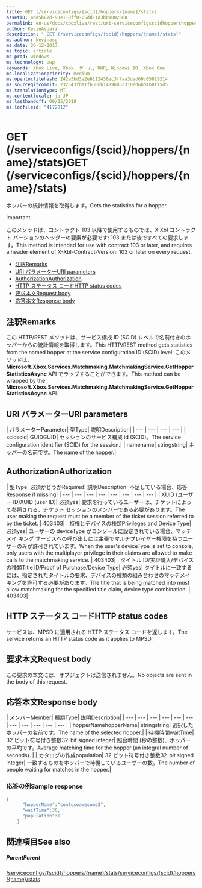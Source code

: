 ```yaml
---
title: GET (/serviceconfigs/{scid}/hoppers/{name}/stats)
assetID: 4de5b07d-93e1-8ff0-05dd-1d3bb1802088
permalink: en-us/docs/xboxlive/rest/uri-serviceconfigsscidhoppershoppernamestatsget.html
author: KevinAsgari
description: " GET (/serviceconfigs/{scid}/hoppers/{name}/stats)"
ms.author: kevinasg
ms.date: 20-12-2017
ms.topic: article
ms.prod: windows
ms.technology: uwp
keywords: Xbox Live, Xbox, ゲーム, UWP, Windows 10, Xbox One
ms.localizationpriority: medium
ms.openlocfilehash: 242a3bd3a2e6112436ec3f7aa3dad60c05619314
ms.sourcegitcommit: 232543fba1fb30bb1489b053310ed6bd4b8f15d5
ms.translationtype: MT
ms.contentlocale: ja-JP
ms.lasthandoff: 09/25/2018
ms.locfileid: "4172812"
---
```

# <a name="get-serviceconfigsscidhoppersnamestats"></a><span data-ttu-id="373f6-104">GET (/serviceconfigs/{scid}/hoppers/{name}/stats)</span><span class="sxs-lookup"><span data-stu-id="373f6-104">GET (/serviceconfigs/{scid}/hoppers/{name}/stats)</span></span>

<span data-ttu-id="373f6-105">ホッパーの統計情報を取得します。</span><span class="sxs-lookup"><span data-stu-id="373f6-105">Gets the statistics for a hopper.</span></span>

> [!IMPORTANT]
> <span data-ttu-id="373f6-106">このメソッドは、コントラクト 103 以降で使用するものでは、X Xbl コントラクト バージョンのヘッダーの要素が必要です: 103 または後ですべての要求します。</span><span class="sxs-lookup"><span data-stu-id="373f6-106">This method is intended for use with contract 103 or later, and requires a header element of X-Xbl-Contract-Version: 103 or later on every request.</span></span>

  * [<span data-ttu-id="373f6-107">注釈</span><span class="sxs-lookup"><span data-stu-id="373f6-107">Remarks</span></span>](#ID4ET)
  * [<span data-ttu-id="373f6-108">URI パラメーター</span><span class="sxs-lookup"><span data-stu-id="373f6-108">URI parameters</span></span>](#ID4E5)
  * [<span data-ttu-id="373f6-109">Authorization</span><span class="sxs-lookup"><span data-stu-id="373f6-109">Authorization</span></span>](#ID4EJB)
  * [<span data-ttu-id="373f6-110">HTTP ステータス コード</span><span class="sxs-lookup"><span data-stu-id="373f6-110">HTTP status codes</span></span>](#ID4E3C)
  * [<span data-ttu-id="373f6-111">要求本文</span><span class="sxs-lookup"><span data-stu-id="373f6-111">Request body</span></span>](#ID4EFD)
  * [<span data-ttu-id="373f6-112">応答本文</span><span class="sxs-lookup"><span data-stu-id="373f6-112">Response body</span></span>](#ID4EQD)

<a id="ID4ET"></a>


## <a name="remarks"></a><span data-ttu-id="373f6-113">注釈</span><span class="sxs-lookup"><span data-stu-id="373f6-113">Remarks</span></span>
<span data-ttu-id="373f6-114">この HTTP/REST メソッドは、サービス構成 ID (SCID) レベルで名前付きのホッパーからの統計情報を取得します。</span><span class="sxs-lookup"><span data-stu-id="373f6-114">This HTTP/REST method gets statistics from the named hopper at the service configuration ID (SCID) level.</span></span> <span data-ttu-id="373f6-115">このメソッドは、 **Microsoft.Xbox.Services.Matchmaking.MatchmakingService.GetHopperStatisticsAsync** API でラップすることができます。</span><span class="sxs-lookup"><span data-stu-id="373f6-115">This method can be wrapped by the **Microsoft.Xbox.Services.Matchmaking.MatchmakingService.GetHopperStatisticsAsync** API.</span></span>  
<a id="ID4E5"></a>


## <a name="uri-parameters"></a><span data-ttu-id="373f6-116">URI パラメーター</span><span class="sxs-lookup"><span data-stu-id="373f6-116">URI parameters</span></span>

| <span data-ttu-id="373f6-117">パラメーター</span><span class="sxs-lookup"><span data-stu-id="373f6-117">Parameter</span></span>| <span data-ttu-id="373f6-118">型</span><span class="sxs-lookup"><span data-stu-id="373f6-118">Type</span></span>| <span data-ttu-id="373f6-119">説明</span><span class="sxs-lookup"><span data-stu-id="373f6-119">Description</span></span>|
| --- | --- | --- | --- |
| <span data-ttu-id="373f6-120">scid</span><span class="sxs-lookup"><span data-stu-id="373f6-120">scid</span></span>| <span data-ttu-id="373f6-121">GUID</span><span class="sxs-lookup"><span data-stu-id="373f6-121">GUID</span></span>| <span data-ttu-id="373f6-122">セッションのサービス構成 id (SCID)。</span><span class="sxs-lookup"><span data-stu-id="373f6-122">The service configuration identifier (SCID) for the session.</span></span>|
| <span data-ttu-id="373f6-123">name</span><span class="sxs-lookup"><span data-stu-id="373f6-123">name</span></span>| <span data-ttu-id="373f6-124">string</span><span class="sxs-lookup"><span data-stu-id="373f6-124">string</span></span>| <span data-ttu-id="373f6-125">ホッパーの名前です。</span><span class="sxs-lookup"><span data-stu-id="373f6-125">The name of the hopper.</span></span>|

<a id="ID4EJB"></a>


## <a name="authorization"></a><span data-ttu-id="373f6-126">Authorization</span><span class="sxs-lookup"><span data-stu-id="373f6-126">Authorization</span></span>

| <span data-ttu-id="373f6-127">型</span><span class="sxs-lookup"><span data-stu-id="373f6-127">Type</span></span>| <span data-ttu-id="373f6-128">必須かどうか</span><span class="sxs-lookup"><span data-stu-id="373f6-128">Required</span></span>| <span data-ttu-id="373f6-129">説明</span><span class="sxs-lookup"><span data-stu-id="373f6-129">Description</span></span>| <span data-ttu-id="373f6-130">不足している場合、応答</span><span class="sxs-lookup"><span data-stu-id="373f6-130">Response if missing</span></span>|
| --- | --- | --- | --- | --- | --- | --- | --- |
| <span data-ttu-id="373f6-131">XUID (ユーザー ID)</span><span class="sxs-lookup"><span data-stu-id="373f6-131">XUID (user ID)</span></span>| <span data-ttu-id="373f6-132">必須</span><span class="sxs-lookup"><span data-stu-id="373f6-132">yes</span></span>| <span data-ttu-id="373f6-133">要求を行っているユーザーは、チケットによって参照される、チケット セッションのメンバーである必要があります。</span><span class="sxs-lookup"><span data-stu-id="373f6-133">The user making the request must be a member of the ticket session referred to by the ticket.</span></span> | <span data-ttu-id="373f6-134">403</span><span class="sxs-lookup"><span data-stu-id="373f6-134">403</span></span>|
| <span data-ttu-id="373f6-135">特権とデバイスの種類</span><span class="sxs-lookup"><span data-stu-id="373f6-135">Privileges and Device Type</span></span>| <span data-ttu-id="373f6-136">必須</span><span class="sxs-lookup"><span data-stu-id="373f6-136">yes</span></span>| <span data-ttu-id="373f6-137">ユーザーの deviceType がコンソールに設定されている場合、マッチメイ キング サービスへの呼び出しには主張でマルチプレイヤー権限を持つユーザーのみが許可されています。</span><span class="sxs-lookup"><span data-stu-id="373f6-137">When the user's deviceType is set to console, only users with the multiplayer privilege in their claims are allowed to make calls to the matchmaking service.</span></span> | <span data-ttu-id="373f6-138">403</span><span class="sxs-lookup"><span data-stu-id="373f6-138">403</span></span>|
| <span data-ttu-id="373f6-139">タイトル ID/実証購入/デバイスの種類</span><span class="sxs-lookup"><span data-stu-id="373f6-139">Title ID/Proof of Purchase/Device Type</span></span>| <span data-ttu-id="373f6-140">必須</span><span class="sxs-lookup"><span data-stu-id="373f6-140">yes</span></span>| <span data-ttu-id="373f6-141">タイトルに一致するには、指定されたタイトルの要求、デバイスの種類の組み合わせのマッチメイ キングを許可する必要があります。</span><span class="sxs-lookup"><span data-stu-id="373f6-141">The title that is being matched into must allow matchmaking for the specified title claim, device type combination.</span></span> | <span data-ttu-id="373f6-142">403</span><span class="sxs-lookup"><span data-stu-id="373f6-142">403</span></span>|

<a id="ID4E3C"></a>


## <a name="http-status-codes"></a><span data-ttu-id="373f6-143">HTTP ステータス コード</span><span class="sxs-lookup"><span data-stu-id="373f6-143">HTTP status codes</span></span>
<span data-ttu-id="373f6-144">サービスは、MPSD に適用される HTTP ステータス コードを返します。</span><span class="sxs-lookup"><span data-stu-id="373f6-144">The service returns an HTTP status code as it applies to MPSD.</span></span>  
<a id="ID4EFD"></a>


## <a name="request-body"></a><span data-ttu-id="373f6-145">要求本文</span><span class="sxs-lookup"><span data-stu-id="373f6-145">Request body</span></span>

<span data-ttu-id="373f6-146">この要求の本文には、オブジェクトは送信されません。</span><span class="sxs-lookup"><span data-stu-id="373f6-146">No objects are sent in the body of this request.</span></span>

<a id="ID4EQD"></a>


## <a name="response-body"></a><span data-ttu-id="373f6-147">応答本文</span><span class="sxs-lookup"><span data-stu-id="373f6-147">Response body</span></span>

| <span data-ttu-id="373f6-148">メンバー</span><span class="sxs-lookup"><span data-stu-id="373f6-148">Member</span></span>| <span data-ttu-id="373f6-149">種類</span><span class="sxs-lookup"><span data-stu-id="373f6-149">Type</span></span>| <span data-ttu-id="373f6-150">説明</span><span class="sxs-lookup"><span data-stu-id="373f6-150">Description</span></span>|
| --- | --- | --- | --- | --- | --- | --- | --- | --- | --- | --- |
| <span data-ttu-id="373f6-151">hopperName</span><span class="sxs-lookup"><span data-stu-id="373f6-151">hopperName</span></span>| <span data-ttu-id="373f6-152">string</span><span class="sxs-lookup"><span data-stu-id="373f6-152">string</span></span>| <span data-ttu-id="373f6-153">選択したホッパーの名前です。</span><span class="sxs-lookup"><span data-stu-id="373f6-153">The name of the selected hopper.</span></span>|
| <span data-ttu-id="373f6-154">待機時間</span><span class="sxs-lookup"><span data-stu-id="373f6-154">waitTime</span></span>| <span data-ttu-id="373f6-155">32 ビット符号付き整数</span><span class="sxs-lookup"><span data-stu-id="373f6-155">32-bit signed integer</span></span>| <span data-ttu-id="373f6-156">照合時間 (秒の整数)、ホッパーの平均です。</span><span class="sxs-lookup"><span data-stu-id="373f6-156">Average matching time for the hopper (an integral number of seconds).</span></span> |
| <span data-ttu-id="373f6-157">カタログの作成</span><span class="sxs-lookup"><span data-stu-id="373f6-157">population</span></span>| <span data-ttu-id="373f6-158">32 ビット符号付き整数</span><span class="sxs-lookup"><span data-stu-id="373f6-158">32-bit signed integer</span></span>| <span data-ttu-id="373f6-159">一致するものをホッパーで待機しているユーザーの数。</span><span class="sxs-lookup"><span data-stu-id="373f6-159">The number of people waiting for matches in the hopper.</span></span>|

<a id="ID4E1D"></a>


### <a name="sample-response"></a><span data-ttu-id="373f6-160">応答の例</span><span class="sxs-lookup"><span data-stu-id="373f6-160">Sample response</span></span>


```cpp
{
      "hopperName":"contosoawesome2",
      "waitTime":30,
      "population":1
    }


```


<a id="ID4EJE"></a>


## <a name="see-also"></a><span data-ttu-id="373f6-161">関連項目</span><span class="sxs-lookup"><span data-stu-id="373f6-161">See also</span></span>

<a id="ID4ELE"></a>


##### <a name="parent"></a><span data-ttu-id="373f6-162">Parent</span><span class="sxs-lookup"><span data-stu-id="373f6-162">Parent</span></span>  

[<span data-ttu-id="373f6-163">/serviceconfigs/{scid}/hoppers/{name}/stats</span><span class="sxs-lookup"><span data-stu-id="373f6-163">/serviceconfigs/{scid}/hoppers/{name}/stats</span></span>](uri-serviceconfigsscidhoppershoppernamestats.md)
